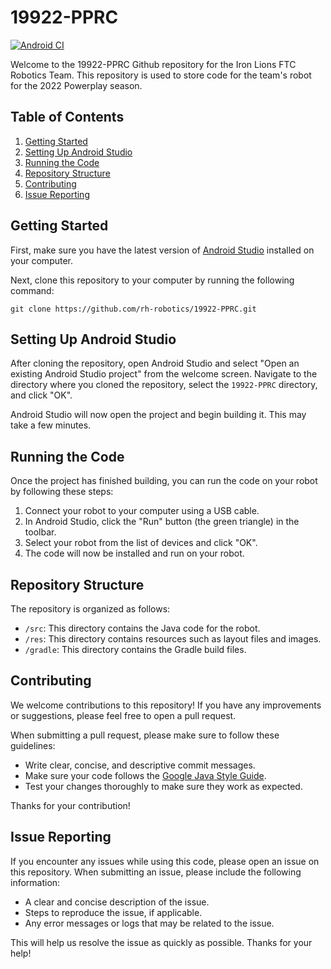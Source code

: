 # 19922-PPRC

[![Android CI](https://github.com/rh-robotics/19922-PPRC/actions/workflows/android.yml/badge.svg)](https://github.com/rh-robotics/19922-PPRC/actions/workflows/android.yml)

Welcome to the 19922-PPRC Github repository for the Iron Lions FTC Robotics Team. This repository is used to store code for the team's robot for the 2022 Powerplay season.

## Table of Contents

1. [Getting Started](#getting-started)
2. [Setting Up Android Studio](#setting-up-android-studio)
3. [Running the Code](#running-the-code)
4. [Repository Structure](#repository-structure)
5. [Contributing](#contributing)
6. [Issue Reporting](#issue-reporting)

## Getting Started

First, make sure you have the latest version of [Android Studio](https://developer.android.com/studio/) installed on your computer.

Next, clone this repository to your computer by running the following command:
```
git clone https://github.com/rh-robotics/19922-PPRC.git
```

## Setting Up Android Studio

After cloning the repository, open Android Studio and select "Open an existing Android Studio project" from the welcome screen. Navigate to the directory where you cloned the repository, select the `19922-PPRC` directory, and click "OK".

Android Studio will now open the project and begin building it. This may take a few minutes.

## Running the Code

Once the project has finished building, you can run the code on your robot by following these steps:

1. Connect your robot to your computer using a USB cable.
2. In Android Studio, click the "Run" button (the green triangle) in the toolbar.
3. Select your robot from the list of devices and click "OK".
4. The code will now be installed and run on your robot.

## Repository Structure

The repository is organized as follows:

- `/src`: This directory contains the Java code for the robot.
- `/res`: This directory contains resources such as layout files and images.
- `/gradle`: This directory contains the Gradle build files.

## Contributing

We welcome contributions to this repository! If you have any improvements or suggestions, please feel free to open a pull request.

When submitting a pull request, please make sure to follow these guidelines:

- Write clear, concise, and descriptive commit messages.
- Make sure your code follows the [Google Java Style Guide](https://google.github.io/styleguide/javaguide.html).
- Test your changes thoroughly to make sure they work as expected.

Thanks for your contribution!

## Issue Reporting

If you encounter any issues while using this code, please open an issue on this repository. When submitting an issue, please include the following information:

- A clear and concise description of the issue.
- Steps to reproduce the issue, if applicable.
- Any error messages or logs that may be related to the issue.

This will help us resolve the issue as quickly as possible. Thanks for your help!
